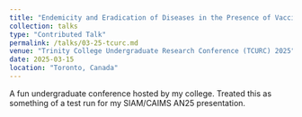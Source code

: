 ```yaml
---
title: "Endemicity and Eradication of Diseases in the Presence of Vaccination and Reinfection in a SEIRV Model"
collection: talks
type: "Contributed Talk"
permalink: /talks/03-25-tcurc.md
venue: "Trinity College Undergraduate Research Conference (TCURC) 2025"
date: 2025-03-15
location: "Toronto, Canada"
---
```


A fun undergraduate conference hosted by my college. Treated this as something of a test run for my SIAM/CAIMS AN25 presentation.